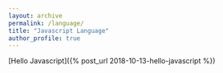 ```yaml
---
layout: archive
permalink: /language/
title: "Javascript Language"
author_profile: true
---
```


[Hello Javascript]({% post_url 2018-10-13-hello-javascript %})
